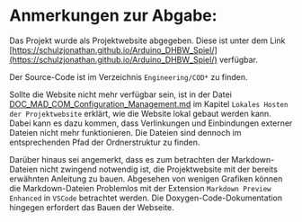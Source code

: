 # Anmerkungen zur Abgabe:

Das Projekt wurde als Projektwebsite abgegeben. Diese ist unter dem Link [https://schulzjonathan.github.io/Arduino_DHBW_Spiel/](https://schulzjonathan.github.io/Arduino_DHBW_Spiel/) verfügbar.

Der Source-Code ist im Verzeichnis ```Engineering/COD*``` zu finden.

Sollte die Website nicht mehr verfügbar sein, ist in der Datei [DOC_MAD_COM_Configuration_Management.md](Management_Development/Configuration_Management/DOC_MAD_COM_Configuration_Management.md) im Kapitel ``Lokales Hosten der Projektwebsite`` erklärt, wie die Website lokal gebaut werden kann. Dabei kann es dazu kommen, dass Verlinkungen und Einbindungen externer Dateien nicht mehr funktionieren. Die Dateien sind dennoch im entsprechenden Pfad der Ordnerstruktur zu finden. 

Darüber hinaus sei angemerkt, dass es zum betrachten der Markdown-Dateien nicht zwingend notwendig ist, die Projektwebsite mit der bereits erwähnten Anleitung zu bauen. Abgesehen von wenigen Grafiken können die Markdown-Dateien Problemlos mit der Extension ```Markdown Preview Enhanced``` in ```VSCode``` betrachtet werden. Die Doxygen-Code-Dokumentation hingegen erfordert das Bauen der Webseite.